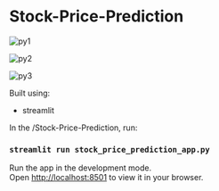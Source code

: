 # Stock-Price-Prediction

![py1](https://github.com/mohd-ravish/Stock-Price-Prediction/assets/102902397/27463ad6-ff52-41f2-83d1-defe0d28d949)

![py2](https://github.com/mohd-ravish/Stock-Price-Prediction/assets/102902397/e0024edc-c8a2-49a2-9877-fd231bd3be92)

![py3](https://github.com/mohd-ravish/Stock-Price-Prediction/assets/102902397/846b3a66-2ddc-4657-9e97-c08ea97b4dc3)

Built using:
- streamlit
  
In the /Stock-Price-Prediction, run:
### `streamlit run stock_price_prediction_app.py`

Run the app in the development mode.\
Open [http://localhost:8501](http://localhost:8501) to view it in your browser.
